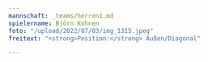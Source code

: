 ```yaml
---
mannschaft: _teams/herren1.md
spielername: Björn Kohnen
foto: "/upload/2022/07/03/img_1315.jpeg"
freitext: "<strong>Position:</strong> Außen/Diagonal"

---
```

